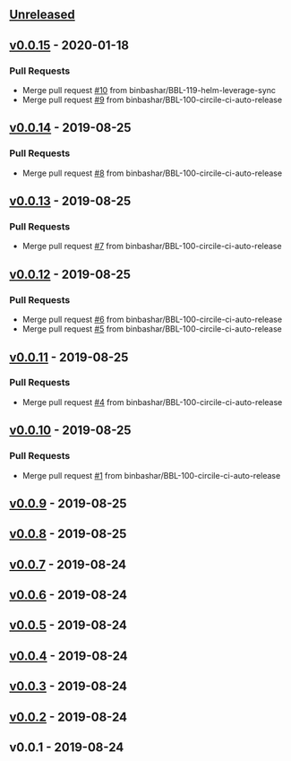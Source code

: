 <a name="unreleased"></a>
## [Unreleased]


<a name="v0.0.15"></a>
## [v0.0.15] - 2020-01-18
### Pull Requests
- Merge pull request [#10](https://github.com/binbashar/helm-charts/issues/10) from binbashar/BBL-119-helm-leverage-sync
- Merge pull request [#9](https://github.com/binbashar/helm-charts/issues/9) from binbashar/BBL-100-circile-ci-auto-release


<a name="v0.0.14"></a>
## [v0.0.14] - 2019-08-25
### Pull Requests
- Merge pull request [#8](https://github.com/binbashar/helm-charts/issues/8) from binbashar/BBL-100-circile-ci-auto-release


<a name="v0.0.13"></a>
## [v0.0.13] - 2019-08-25
### Pull Requests
- Merge pull request [#7](https://github.com/binbashar/helm-charts/issues/7) from binbashar/BBL-100-circile-ci-auto-release


<a name="v0.0.12"></a>
## [v0.0.12] - 2019-08-25
### Pull Requests
- Merge pull request [#6](https://github.com/binbashar/helm-charts/issues/6) from binbashar/BBL-100-circile-ci-auto-release
- Merge pull request [#5](https://github.com/binbashar/helm-charts/issues/5) from binbashar/BBL-100-circile-ci-auto-release


<a name="v0.0.11"></a>
## [v0.0.11] - 2019-08-25
### Pull Requests
- Merge pull request [#4](https://github.com/binbashar/helm-charts/issues/4) from binbashar/BBL-100-circile-ci-auto-release


<a name="v0.0.10"></a>
## [v0.0.10] - 2019-08-25
### Pull Requests
- Merge pull request [#1](https://github.com/binbashar/helm-charts/issues/1) from binbashar/BBL-100-circile-ci-auto-release


<a name="v0.0.9"></a>
## [v0.0.9] - 2019-08-25

<a name="v0.0.8"></a>
## [v0.0.8] - 2019-08-25

<a name="v0.0.7"></a>
## [v0.0.7] - 2019-08-24

<a name="v0.0.6"></a>
## [v0.0.6] - 2019-08-24

<a name="v0.0.5"></a>
## [v0.0.5] - 2019-08-24

<a name="v0.0.4"></a>
## [v0.0.4] - 2019-08-24

<a name="v0.0.3"></a>
## [v0.0.3] - 2019-08-24

<a name="v0.0.2"></a>
## [v0.0.2] - 2019-08-24

<a name="v0.0.1"></a>
## v0.0.1 - 2019-08-24

[Unreleased]: https://github.com/binbashar/helm-charts/compare/v0.0.15...HEAD
[v0.0.15]: https://github.com/binbashar/helm-charts/compare/v0.0.14...v0.0.15
[v0.0.14]: https://github.com/binbashar/helm-charts/compare/v0.0.13...v0.0.14
[v0.0.13]: https://github.com/binbashar/helm-charts/compare/v0.0.12...v0.0.13
[v0.0.12]: https://github.com/binbashar/helm-charts/compare/v0.0.11...v0.0.12
[v0.0.11]: https://github.com/binbashar/helm-charts/compare/v0.0.10...v0.0.11
[v0.0.10]: https://github.com/binbashar/helm-charts/compare/v0.0.9...v0.0.10
[v0.0.9]: https://github.com/binbashar/helm-charts/compare/v0.0.8...v0.0.9
[v0.0.8]: https://github.com/binbashar/helm-charts/compare/v0.0.7...v0.0.8
[v0.0.7]: https://github.com/binbashar/helm-charts/compare/v0.0.6...v0.0.7
[v0.0.6]: https://github.com/binbashar/helm-charts/compare/v0.0.5...v0.0.6
[v0.0.5]: https://github.com/binbashar/helm-charts/compare/v0.0.4...v0.0.5
[v0.0.4]: https://github.com/binbashar/helm-charts/compare/v0.0.3...v0.0.4
[v0.0.3]: https://github.com/binbashar/helm-charts/compare/v0.0.2...v0.0.3
[v0.0.2]: https://github.com/binbashar/helm-charts/compare/v0.0.1...v0.0.2
